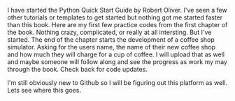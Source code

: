 I have started the Python Quick Start Guide by Robert Oliver. I've seen a few other tutorials or templates to get started but nothing got me started faster than this book.
Here are my first few practice codes from the first chapter of the book. Nothing crazy, complicated, or really at all intersting. But I've started. 
The end of the chapter starts the development of a coffee shop simulator. Asking for the users name, the name of their new coffee shop and how much they will charge for a cup of coffee. 
I will upload that as well and maybe someone will follow along and see the progress as work my may through the book. Check back for code updates. 

I'm still obviously new to Github so I will be figuring out this platform as well. Lets see where this goes.
